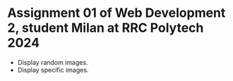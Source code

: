# Assignment 01 of Web Development 2, student Milan at RRC Polytech 2024
- Display random images.
- Display specific images.